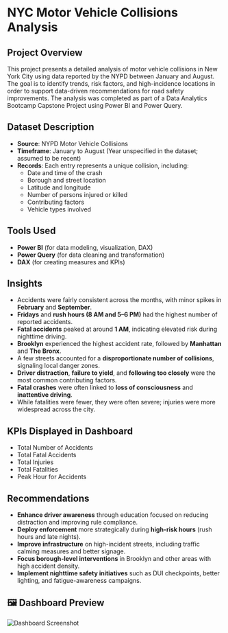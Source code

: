 # NYC Motor Vehicle Collisions Analysis 

## Project Overview

This project presents a detailed analysis of motor vehicle collisions in New York City using data reported by the NYPD between January and August. The goal is to identify trends, risk factors, and high-incidence locations in order to support data-driven recommendations for road safety improvements. The analysis was completed as part of a Data Analytics Bootcamp Capstone Project using Power BI and Power Query.


## Dataset Description

- **Source**: NYPD Motor Vehicle Collisions
- **Timeframe**: January to August (Year unspecified in the dataset; assumed to be recent)
- **Records**: Each entry represents a unique collision, including:
  - Date and time of the crash
  - Borough and street location
  - Latitude and longitude
  - Number of persons injured or killed
  - Contributing factors
  - Vehicle types involved



## Tools Used

- **Power BI** (for data modeling, visualization, DAX)
- **Power Query** (for data cleaning and transformation)
- **DAX** (for creating measures and KPIs)


## Insights

- Accidents were fairly consistent across the months, with minor spikes in **February** and **September**.
- **Fridays** and **rush hours (8 AM and 5–6 PM)** had the highest number of reported accidents.
- **Fatal accidents** peaked at around **1 AM**, indicating elevated risk during nighttime driving.
- **Brooklyn** experienced the highest accident rate, followed by **Manhattan** and **The Bronx**.
- A few streets accounted for a **disproportionate number of collisions**, signaling local danger zones.
- **Driver distraction**, **failure to yield**, and **following too closely** were the most common contributing factors.
- **Fatal crashes** were often linked to **loss of consciousness** and **inattentive driving**.
- While fatalities were fewer, they were often severe; injuries were more widespread across the city.



## KPIs Displayed in Dashboard

- Total Number of Accidents
- Total Fatal Accidents
- Total Injuries
- Total Fatalities
- Peak Hour for Accidents 


##  Recommendations

- **Enhance driver awareness** through education focused on reducing distraction and improving rule compliance.
- **Deploy enforcement** more strategically during **high-risk hours** (rush hours and late nights).
- **Improve infrastructure** on high-incident streets, including traffic calming measures and better signage.
- **Focus borough-level interventions** in Brooklyn and other areas with high accident density.
- **Implement nighttime safety initiatives** such as DUI checkpoints, better lighting, and fatigue-awareness campaigns.




## 🖼️ Dashboard Preview

![Dashboard Screenshot](dashboard.png)
